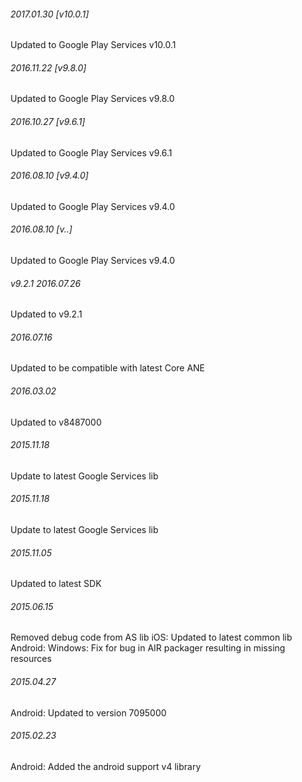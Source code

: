 

###### 2017.01.30 [v10.0.1]

Updated to Google Play Services v10.0.1


###### 2016.11.22 [v9.8.0]

Updated to Google Play Services v9.8.0


###### 2016.10.27 [v9.6.1]

Updated to Google Play Services v9.6.1


###### 2016.08.10 [v9.4.0]

Updated to Google Play Services v9.4.0


###### 2016.08.10 [v..]

Updated to Google Play Services v9.4.0


###### v9.2.1 2016.07.26

Updated to v9.2.1


######  2016.07.16

Updated to be compatible with latest Core ANE


###### 2016.03.02

Updated to v8487000



###### 2015.11.18

Update to latest Google Services lib


###### 2015.11.18

Update to latest Google Services lib


###### 2015.11.05

Updated to latest SDK


###### 2015.06.15

Removed debug code from AS lib
iOS: Updated to latest common lib
Android: Windows: Fix for bug in AIR packager resulting in missing resources


###### 2015.04.27

Android: Updated to version 7095000


###### 2015.02.23

Android: Added the android support v4 library
